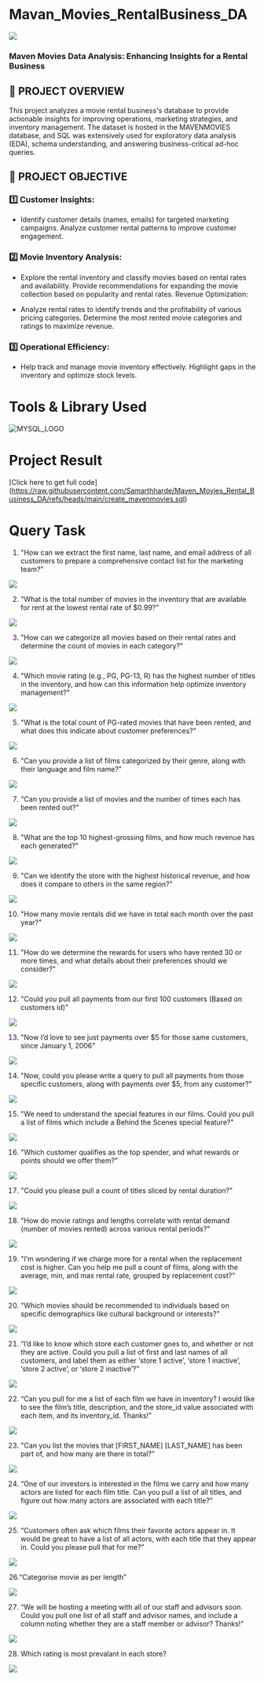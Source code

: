 # Mavan_Movies_RentalBusiness_DA
![](image.jpg)

### Maven Movies Data Analysis: Enhancing Insights for a Rental Business

## 📌 PROJECT OVERVIEW

This project analyzes a movie rental business's database to provide actionable insights for improving operations, marketing strategies, and inventory management. The dataset is hosted in the MAVENMOVIES database, and SQL was extensively used for exploratory data analysis (EDA), schema understanding, and answering business-critical ad-hoc queries.

## 🎯 PROJECT OBJECTIVE
### 1️⃣ Customer Insights:
- Identify customer details (names, emails) for targeted marketing campaigns. Analyze customer rental patterns to improve customer engagement.

### 2️⃣ Movie Inventory Analysis:
- Explore the rental inventory and classify movies based on rental rates and availability. Provide recommendations for expanding the movie collection based on popularity and rental rates. Revenue Optimization:

- Analyze rental rates to identify trends and the profitability of various pricing categories. Determine the most rented movie categories and ratings to maximize revenue.

### 3️⃣ Operational Efficiency:
- Help track and manage movie inventory effectively. Highlight gaps in the inventory and optimize stock levels.

# Tools & Library Used
![MYSQL_LOGO](SQL_image.jpg)


# Project Result

[Click here to get full code]  
(https://raw.githubusercontent.com/Samarthharde/Maven_Movies_Rental_Business_DA/refs/heads/main/create_mavenmovies.sql)

# Query Task

1. "How can we extract the first name, last name, and email address of all customers to prepare a comprehensive contact list for the marketing team?"


![](ImagesOutput/Email.png)


2. "What is the total number of movies in the inventory that are available for rent at the lowest rental rate of $0.99?"


![](ImagesOutput/CHEAPEST_RENTAL.png)


3. "How can we categorize all movies based on their rental rates and determine the count of movies in each category?"


![](ImagesOutput/TOTAL_NO_OF_MOVIES.png)


4. "Which movie rating (e.g., PG, PG-13, R) has the highest number of titles in the inventory, and how can this information help optimize inventory management?"


![](ImagesOutput/rating_wise_count.png)


5. "What is the total count of PG-rated movies that have been rented, and what does this indicate about customer preferences?"


![](ImagesOutput/Total_Films.png)

6. "Can you provide a list of films categorized by their genre, along with their language and film name?"


![](ImagesOutput/TLC.png)

7. "Can you provide a list of movies and the number of times each has been rented out?"


![](ImagesOutput/popularity.png)

8. "What are the top 10 highest-grossing films, and how much revenue has each generated?"


![](ImagesOutput/REVENUE.png)

9. "Can we identify the store with the highest historical revenue, and how does it compare to others in the same region?"


![](ImagesOutput/MOST_REVENUE.png)

10. "How many movie rentals did we have in total each month over the past year?"


![](ImagesOutput/RENTALS_PER_MONTH.png)

11. "How do we determine the rewards for users who have rented 30 or more times, and what details about their preferences should we consider?"


![](ImagesOutput/REWARD_VIA_PHONE.png)

12. "Could you pull all payments from our first 100 customers (Based on customers id)"


![](ImagesOutput/FIRST_100_CUSTOMER_PAYMENTS.png)

13. "Now I’d love to see just payments over $5 for those same customers, since January 1, 2006"


![](ImagesOutput/JAN_06_2006.png)

14. "Now, could you please write a query to pull all payments from those specific customers, along with payments over $5, from any customer?"


![](ImagesOutput/PAYMENTS_OVER_$5.png)

15. "We need to understand the special features in our films. Could you pull a list of films which include a Behind the Scenes special feature?"


![](ImagesOutput/BTS.png)

16. "Which customer qualifies as the top spender, and what rewards or points should we offer them?"


![](ImagesOutput/MOST_SPENDING_CUSTOMER.png)

17. "Could you please pull a count of titles sliced by rental duration?"


![](ImagesOutput/SLICED_BY_RENTAL_RATE.png)

18. "How do movie ratings and lengths correlate with rental demand (number of movies rented) across various rental periods?"


![](ImagesOutput/COMPARE_WITH_RENTAL_DURATION.png)

19. "I’m wondering if we charge more for a rental when the replacement cost is higher. Can you help me pull a count of films, along with the average, min, and max rental rate, grouped by replacement cost?"


![](ImagesOutput/MIN_MAX_AVG.png)

20. "Which movies should be recommended to individuals based on specific demographics like cultural background or interests?"


![](ImagesOutput/FIT_FOR_RECOMMENDATION.png)

21. “I’d like to know which store each customer goes to, and whether or not they are active. Could you pull a list of first and last names of all customers, and label them as either ‘store 1 active’, ‘store 1 inactive’, ‘store 2 active’, or ‘store 2 inactive’?”


![](ImagesOutput/ACTIVE_STORE.png)

22. “Can you pull for me a list of each film we have in inventory? I would like to see the film’s title, description, and the store_id value associated with each item, and its inventory_id. Thanks!”


![](ImagesOutput/FILMS_IN_INVENTORY.png)

23. "Can you list the movies that [FIRST_NAME] [LAST_NAME] has been part of, and how many are there in total?"


![](ImagesOutput/NO_OF_FILMS_BY_ACTOR.png)

24. “One of our investors is interested in the films we carry and how many actors are listed for each film title. Can you pull a list of all titles, and figure out how many actors are associated with each title?”


![](ImagesOutput/ACTOR_ASSOCIATED_WITH_TITLE.png)

25. “Customers often ask which films their favorite actors appear in. It would be great to have a list of all actors, with each title that they appear in. Could you please pull that for me?” 


![](ImagesOutput[Output]/Films_In_Inventory.png)

26.“Categorise movie as per length”


![](ImagesOutput/MOVIES_AS_PER_LENGTH.png)

27.  “We will be hosting a meeting with all of our staff and advisors soon. Could you pull one list of all staff and advisor names, and include a column noting whether they are a staff member or advisor? Thanks!”

![](ImagesOutput/UNION.png)


28. Which rating is most prevalant in each store?


![](ImagesOutput/Prevalent_Rating.png)
